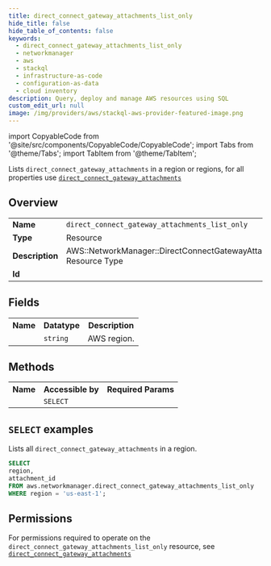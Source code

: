 ```yaml
---
title: direct_connect_gateway_attachments_list_only
hide_title: false
hide_table_of_contents: false
keywords:
  - direct_connect_gateway_attachments_list_only
  - networkmanager
  - aws
  - stackql
  - infrastructure-as-code
  - configuration-as-data
  - cloud inventory
description: Query, deploy and manage AWS resources using SQL
custom_edit_url: null
image: /img/providers/aws/stackql-aws-provider-featured-image.png
---
```


import CopyableCode from '@site/src/components/CopyableCode/CopyableCode';
import Tabs from '@theme/Tabs';
import TabItem from '@theme/TabItem';

Lists <code>direct_connect_gateway_attachments</code> in a region or regions, for all properties use <a href="/providers/aws/serviceName/direct_connect_gateway_attachments/"><code>direct_connect_gateway_attachments</code></a>

## Overview
<table><tbody>
<tr><td><b>Name</b></td><td><code>direct_connect_gateway_attachments_list_only</code></td></tr>
<tr><td><b>Type</b></td><td>Resource</td></tr>
<tr><td><b>Description</b></td><td>AWS::NetworkManager::DirectConnectGatewayAttachment Resource Type</td></tr>
<tr><td><b>Id</b></td><td><CopyableCode code="aws.networkmanager.direct_connect_gateway_attachments_list_only" /></td></tr>
</tbody></table>

## Fields
<table><tbody><tr><th>Name</th><th>Datatype</th><th>Description</th></tr><tr><td><CopyableCode code="region" /></td><td><code>string</code></td><td>AWS region.</td></tr>
</tbody></table>

## Methods

<table><tbody>
  <tr>
    <th>Name</th>
    <th>Accessible by</th>
    <th>Required Params</th>
  </tr>
  <tr>
    <td><CopyableCode code="list_resources" /></td>
    <td><code>SELECT</code></td>
    <td><CopyableCode code="region" /></td>
  </tr>
</tbody></table>

## `SELECT` examples
Lists all <code>direct_connect_gateway_attachments</code> in a region.
```sql
SELECT
region,
attachment_id
FROM aws.networkmanager.direct_connect_gateway_attachments_list_only
WHERE region = 'us-east-1';
```


## Permissions

For permissions required to operate on the <code>direct_connect_gateway_attachments_list_only</code> resource, see <a href="/providers/aws/networkmanager/direct_connect_gateway_attachments/#permissions"><code>direct_connect_gateway_attachments</code></a>

